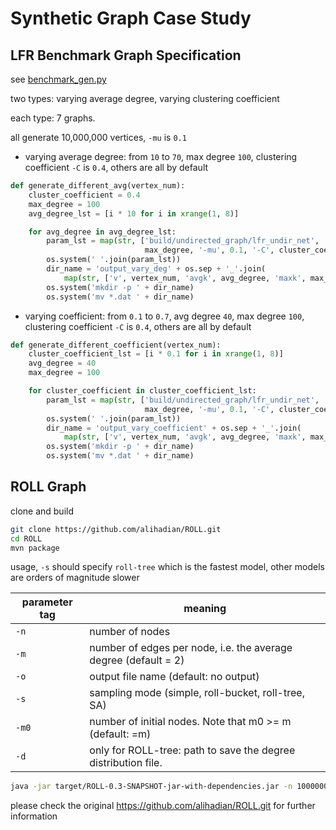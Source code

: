 # Synthetic Graph Case Study

## LFR Benchmark Graph Specification


see [benchmark_gen.py](https://github.com/GraphProcessor/CommunityDetectionCodes/blob/master/Benchmark/2009-LFR-Benchmark/src_refactor_cpp/benchmark_gen.py)

two types: varying average degree, varying clustering coefficient

each type: 7 graphs.

all generate 10,000,000 vertices, `-mu` is `0.1`

* varying average degree: from `10` to `70`, max degree `100`, clustering coefficient `-C` is `0.4`, others are all by default

```python
def generate_different_avg(vertex_num):
    cluster_coefficient = 0.4
    max_degree = 100
    avg_degree_lst = [i * 10 for i in xrange(1, 8)]

    for avg_degree in avg_degree_lst:
        param_lst = map(str, ['build/undirected_graph/lfr_undir_net', '-N', vertex_num, '-k', avg_degree, '-maxk',
                              max_degree, '-mu', 0.1, '-C', cluster_coefficient])
        os.system(' '.join(param_lst))
        dir_name = 'output_vary_deg' + os.sep + '_'.join(
            map(str, ['v', vertex_num, 'avgk', avg_degree, 'maxk', max_degree, 'C', cluster_coefficient]))
        os.system('mkdir -p ' + dir_name)
        os.system('mv *.dat ' + dir_name)
```

* varying coefficient: from `0.1` to `0.7`, avg degree `40`, max degree `100`, clustering coefficient `-C` is `0.4`, others are all by default

```python
def generate_different_coefficient(vertex_num):
    cluster_coefficient_lst = [i * 0.1 for i in xrange(1, 8)]
    avg_degree = 40
    max_degree = 100

    for cluster_coefficient in cluster_coefficient_lst:
        param_lst = map(str, ['build/undirected_graph/lfr_undir_net', '-N', vertex_num, '-k', avg_degree, '-maxk',
                              max_degree, '-mu', 0.1, '-C', cluster_coefficient])
        os.system(' '.join(param_lst))
        dir_name = 'output_vary_coefficient' + os.sep + '_'.join(
            map(str, ['v', vertex_num, 'avgk', avg_degree, 'maxk', max_degree, 'C', cluster_coefficient]))
        os.system('mkdir -p ' + dir_name)
        os.system('mv *.dat ' + dir_name)
```

## ROLL Graph

clone and build

```zsh
git clone https://github.com/alihadian/ROLL.git
cd ROLL
mvn package
```

usage, `-s` should specify `roll-tree` which is the fastest model, other models are orders of magnitude slower

parameter tag | meaning
--- | ---
`-n` | number of nodes
`-m` | number of edges per node, i.e. the average degree (default = 2)
`-o` | output file name (default: no output)
`-s` | sampling mode (simple, roll-bucket, roll-tree, SA)
`-m0` | number of initial nodes. Note that m0 >= m (default: =m)
`-d` | only for ROLL-tree: path to save the degree distribution file.

```zsh
java -jar target/ROLL-0.3-SNAPSHOT-jar-with-dependencies.jar -n 1000000 -m 30 -o ~/GitRepos/ScanOptimizing/dataset/roll_graph0/roll.edges -s roll-tree
```

please check the original https://github.com/alihadian/ROLL.git for further information
